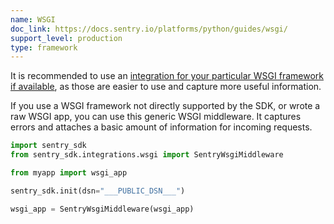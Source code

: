 ```yaml
---
name: WSGI
doc_link: https://docs.sentry.io/platforms/python/guides/wsgi/
support_level: production
type: framework
---
```


It is recommended to use an [integration for your particular WSGI framework if available](/platforms/python/#web-frameworks), as those are easier to use and capture more useful information.

If you use a WSGI framework not directly supported by the SDK, or wrote a raw WSGI app, you can use this generic WSGI middleware. It captures errors and attaches a basic amount of information for incoming requests.

```python
import sentry_sdk
from sentry_sdk.integrations.wsgi import SentryWsgiMiddleware

from myapp import wsgi_app

sentry_sdk.init(dsn="___PUBLIC_DSN___")

wsgi_app = SentryWsgiMiddleware(wsgi_app)
```
